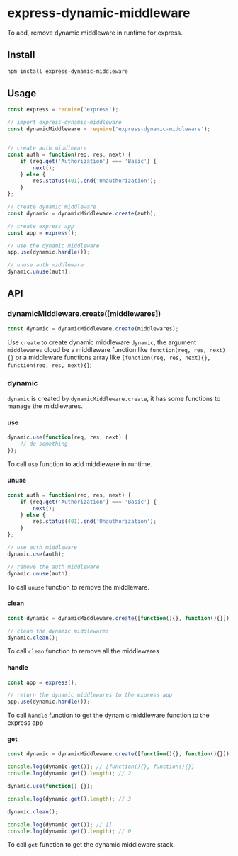 # express-dynamic-middleware
To add, remove dynamic middleware in runtime for express.

## Install

```bash
npm install express-dynamic-middleware
```

## Usage

```js
const express = require('express');

// import express-dynamic-middleware
const dynamicMiddleware = require('express-dynamic-middleware');


// create auth middleware
const auth = function(req, res, next) {
    if (req.get('Authorization') === 'Basic') {
        next();
    } else {
        res.status(401).end('Unauthorization');
    }
};

// create dynamic middleware
const dynamic = dynamicMiddleware.create(auth);

// create express app
const app = express();

// use the dynamic middleware
app.use(dynamic.handle());

// unuse auth middleware
dynamic.unuse(auth);
```

## API

### dynamicMiddleware.create([middlewares])


```js
const dynamic = dynamicMiddleware.create(middlewares);
```


Use `create` to create dynamic middleware `dynamic`, the argument `middlewares` cloud be a middleware function like `function(req, res, next){}` or a middleware functions array like `[function(req, res, next){}, function(req, res, next){}`;

### dynamic

`dynamic` is created by `dynamicMiddleware.create`, it has some functions to manage the middlewares.

#### use

```js
dynamic.use(function(req, res, next) {
    // do something
});
```

To call `use` function to add middleware in runtime.

#### unuse

```js
const auth = function(req, res, next) {
    if (req.get('Authorization') === 'Basic') {
        next();
    } else {
        res.status(401).end('Unauthorization');
    }
};

// use auth middleware
dynamic.use(auth);

// remove the auth middleware
dynamic.unuse(auth);
```

To call `unuse` function to remove the middleware.

#### clean

```js
const dynamic = dynamicMiddleware.create([function(){}, function(){}]);

// clean the dynamic middlewares
dynamic.clean();
```

To call `clean` function to remove all the middlewares

#### handle

```js
const app = express();

// return the dynamic middlewares to the express app
app.use(dynamic.handle());
```

To call `handle` function to get the dynamic middleware function to the express app

#### get

```js
const dynamic = dynamicMiddleware.create([function(){}, function(){}]);

console.log(dynamic.get()); // [function(){}, function(){}]
console.log(dynamic.get().length); // 2

dynamic.use(function() {});

console.log(dynamic.get().length); // 3

dynamic.clean();

console.log(dynamic.get()); // []
console.log(dynamic.get().length); // 0
```

To call `get` function to get the dynamic middleware stack.